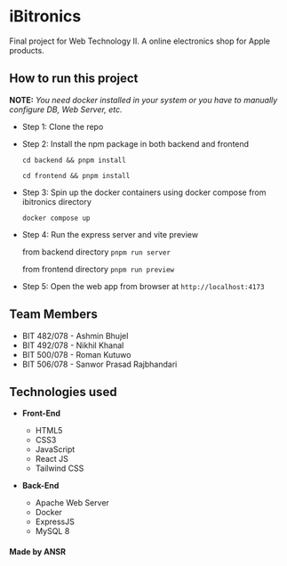 # iBitronics

Final project for Web Technology II. A online electronics shop for Apple products.

## How to run this project

**NOTE:** _You need docker installed in your system or you have to manually configure DB, Web Server, etc._

- Step 1: Clone the repo
- Step 2: Install the npm package in both backend and frontend

  `cd backend && pnpm install`

  `cd frontend && pnpm install`

- Step 3: Spin up the docker containers using docker compose from ibitronics directory

  `docker compose up`

- Step 4: Run the express server and vite preview

  from backend directory `pnpm run server`

  from frontend directory `pnpm run preview`

- Step 5: Open the web app from browser at `http://localhost:4173`

## Team Members

- BIT 482/078 - Ashmin Bhujel
- BIT 492/078 - Nikhil Khanal
- BIT 500/078 - Roman Kutuwo
- BIT 506/078 - Sanwor Prasad Rajbhandari

## Technologies used

- **Front-End**

  - HTML5
  - CSS3
  - JavaScript
  - React JS
  - Tailwind CSS

- **Back-End**

  - Apache Web Server
  - Docker
  - ExpressJS
  - MySQL 8

#### Made by ANSR
